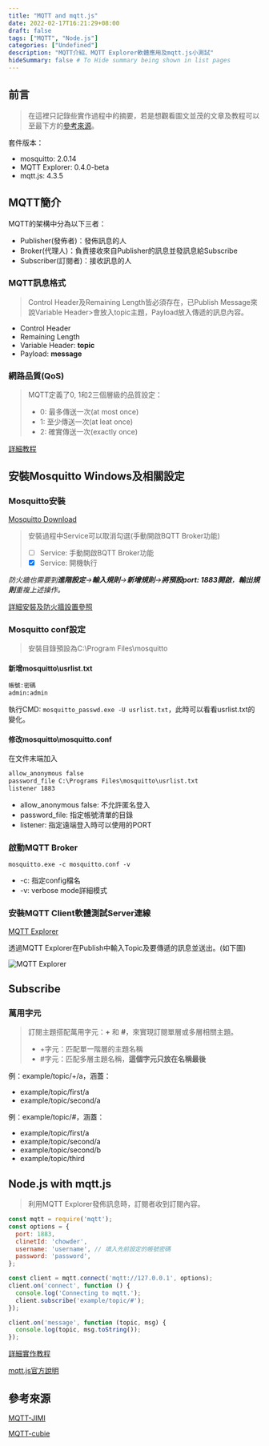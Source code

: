 ```yaml
---
title: "MQTT and mqtt.js"
date: 2022-02-17T16:21:29+08:00
draft: false
tags: ["MQTT", "Node.js"]
categories: ["Undefined"]
description: "MQTT介紹、MQTT Explorer軟體應用及mqtt.js小測試"
hideSummary: false # To Hide summary being shown in list pages
---
```


## 前言

> 在這裡只記錄些實作過程中的摘要，若是想觀看圖文並茂的文章及教程可以至最下方的[參考來源](#參考來源)。

套件版本：

- mosquitto: 2.0.14
- MQTT Explorer: 0.4.0-beta
- mqtt.js: 4.3.5

## MQTT簡介

MQTT的架構中分為以下三者：

- Publisher(發佈者)：發佈訊息的人
- Broker(代理人)：負責接收來自Publisher的訊息並發訊息給Subscribe
- Subscriber(訂閱者)：接收訊息的人

### MQTT訊息格式

> Control Header及Remaining Length皆必須存在，已Publish Message來說Variable Header>會放入topic主題，Payload放入傳遞的訊息內容。

- Control Header
- Remaining Length
- Variable Header: **topic**
- Payload: **message**

### 網路品質(QoS)

> MQTT定義了0, 1和2三個層級的品質設定：
>
> - 0: 最多傳送一次(at most once)
> - 1: 至少傳送一次(at leat once)
> - 2: 確實傳送一次(exactly once)

[詳細教程](https://swf.com.tw/?p=1015)

## 安裝Mosquitto Windows及相關設定

### Mosquitto安裝

[Mosquitto Download](https://mosquitto.org/download/)

> 安裝過程中Service可以取消勾選(手動開啟BQTT Broker功能)
>
> - [ ] Service: 手動開啟BQTT Broker功能
> - [x] Service: 開機執行

_防火牆也需要到**進階設定**->**輸入規則**->**新增規則**->**將預設port: 1883開啟**，**輸出規則**重複上述操作。_

[詳細安裝及防火牆設置參照](https://jimirobot.tw/esp32-mosquitto-windows-mqtt-tutorial/)

### Mosquitto conf設定

> 安裝目錄預設為C:\Program Files\mosquitto

#### 新增mosquitto\usrlist.txt

```txt
帳號:密碼
admin:admin
```

執行CMD: `mosquitto_passwd.exe -U usrlist.txt`，此時可以看看usrlist.txt的變化。

#### 修改mosquitto\mosquitto.conf

在文件末端加入

```txt
allow_anonymous false
password_file C:\Programs Files\mosquitto\usrlist.txt
listener 1883
```

- allow_anonymous false: 不允許匿名登入
- password_file: 指定帳號清單的目錄
- listener: 指定遠端登入時可以使用的PORT

### 啟動MQTT Broker

`mosquitto.exe -c mosquitto.conf -v`

- -c: 指定config檔名
- -v: verbose mode詳細模式

### 安裝MQTT Client軟體測試Server連線

[MQTT Explorer](http://mqtt-explorer.com/)

透過MQTT Explorer在Publish中輸入Topic及要傳遞的訊息並送出。(如下圖)

![MQTT Explorer](/my-blog/images/mqtt/mqtt-explorer.png)

## Subscribe

### 萬用字元

> 訂閱主題搭配萬用字元：**+** 和 **#**，來實現訂閱單層或多層相關主題。
>
> - +字元：匹配單一階層的主題名稱
> - #字元：匹配多層主題名稱，**這個字元只放在名稱最後**

例：example/topic/+/a，涵蓋：

- example/topic/first/a
- example/topic/second/a

例：example/topic/#，涵蓋：

- example/topic/first/a
- example/topic/second/a
- example/topic/second/b
- example/topic/third

## Node.js with mqtt.js

> 利用MQTT Explorer發佈訊息時，訂閱者收到訂閱內容。

```javascript
const mqtt = require('mqtt');
const options = {
  port: 1883,
  clinetId: 'chowder',
  username: 'username', // 填入先前設定的帳號密碼
  password: 'password',
};

const client = mqtt.connect('mqtt://127.0.0.1', options);
client.on('connect', function () {
  console.log('Connecting to mqtt.');
  client.subscribe('example/topic/#');
});

client.on('message', function (topic, msg) {
  console.log(topic, msg.toString());
});
```

[詳細實作教程](https://swf.com.tw/?p=1023)

[mqtt.js官方說明](https://yarnpkg.com/package/mqtt)

## 參考來源

[MQTT-JIMI](https://jimirobot.tw/esp32-mosquitto-windows-mqtt-tutorial/)

[MQTT-cubie](https://swf.com.tw/?p=1002)
